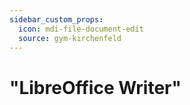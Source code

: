 ```yaml
---
sidebar_custom_props:
  icon: mdi-file-document-edit
  source: gym-kirchenfeld
---
```


#  "LibreOffice Writer"


<Features />
